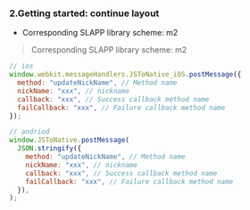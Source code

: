 ### 2.Getting started: continue layout

- Corresponding SLAPP library scheme: m2

> Corresponding SLAPP library scheme: m2

```js
// ios
window.webkit.messageHandlers.JSToNative_iOS.postMessage({
  method: "updateNickName", // Method name
  nickName: "xxx", // nickname
  callback: "xxx", // Success callback method name
  failCallback: "xxx", // Failure callback method name
});

// andriod
window.JSToNative.postMessage(
  JSON.stringify({
    method: "updateNickName", // Method name
    nickName: "xxx", // nickname
    callback: "xxx", // Success callback method name
    failCallback: "xxx", // Failure callback method name
  }),
);
```

<!-- Now, let's try it :point_right: -->
